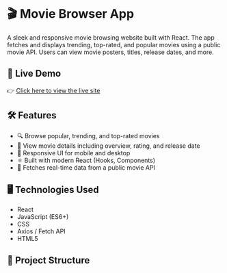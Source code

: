 # 🎬 Movie Browser App

A sleek and responsive movie browsing website built with React. The app fetches and displays trending, top-rated, and popular movies using a public movie API. Users can view movie posters, titles, release dates, and more.

## 🚀 Live Demo

👉 [Click here to view the live site](https://ojmovies.netlify.app/)

## 🛠️ Features

- 🔍 Browse popular, trending, and top-rated movies
- 📄 View movie details including overview, rating, and release date
- 🎨 Responsive UI for mobile and desktop
- ⚛️ Built with modern React (Hooks, Components)
- 📡 Fetches real-time data from a public movie API

## 🖥️ Technologies Used

- React
- JavaScript (ES6+)
- CSS
- Axios / Fetch API
- HTML5

## 📂 Project Structure


